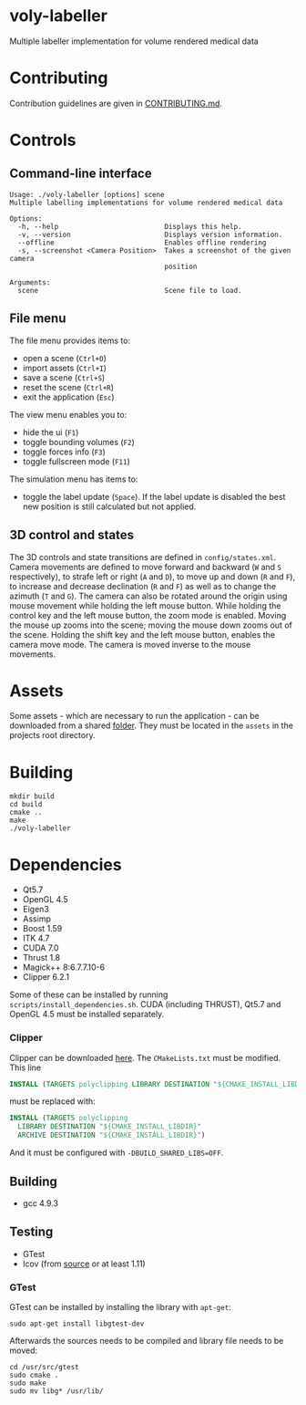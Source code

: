 # voly-labeller
Multiple labeller implementation for volume rendered medical data

# Contributing
Contribution guidelines are given in [CONTRIBUTING.md](CONTRIBUTING.md).

# Controls
## Command-line interface

```
Usage: ./voly-labeller [options] scene
Multiple labelling implementations for volume rendered medical data

Options:
  -h, --help                          Displays this help.
  -v, --version                       Displays version information.
  --offline                           Enables offline rendering
  -s, --screenshot <Camera Position>  Takes a screenshot of the given camera
                                      position

Arguments:
  scene                               Scene file to load.
```

## File menu
The file menu provides items to:
- open a scene (`Ctrl+O`)
- import assets (`Ctrl+I`)
- save a scene (`Ctrl+S`)
- reset the scene (`Ctrl+R`)
- exit the application (`Esc`)

The view menu enables you to:
- hide the ui (`F1`)
- toggle bounding volumes (`F2`)
- toggle forces info (`F3`)
- toggle fullscreen mode (`F11`)

The simulation menu has items to:
- toggle the label update (`Space`). If the label update is disabled the best new position is
  still calculated but not applied.

## 3D control and states
The 3D controls and state transitions are defined in `config/states.xml`.
Camera movements are defined to move forward and backward (`W` and `S` respectively),
to strafe left or right (`A` and `D`), to move up and down (`R` and `F`),
to increase and decrease declination (`R` and `F`)
as well as to change the azimuth (`T` and `G`). The camera can also be rotated around the
origin using mouse movement while holding the left mouse button. While holding the control key
and the left mouse button, the zoom mode is enabled. Moving the mouse up zooms into the scene;
moving the mouse down zooms out of the scene. Holding the shift key and the left mouse button,
enables the camera move mode. The camera is moved inverse to the mouse movements.

# Assets
Some assets - which are necessary to run the application - can be downloaded from
a shared [folder](https://drive.google.com/folderview?id=0ByTbZ7z8JSt-fnRNM09UcVNRQ3BBVnA2ZUx1bjFidXRnSDgtN0dqaEdya2d6MjJDcmJ6Wms&usp=sharing). They must be located in the `assets` in the projects root directory.

# Building
```
mkdir build
cd build
cmake ..
make
./voly-labeller
```

# Dependencies
- Qt5.7
- OpenGL 4.5
- Eigen3
- Assimp
- Boost 1.59
- ITK 4.7
- CUDA 7.0
- Thrust 1.8
- Magick++ 8:6.7.7.10-6
- Clipper 6.2.1

Some of these can be installed by running `scripts/install_dependencies.sh`.
CUDA (including THRUST), Qt5.7 and OpenGL 4.5 must be installed separately.

### Clipper
Clipper can be downloaded [here](http://www.angusj.com/delphi/clipper.php).
The `CMakeLists.txt` must be modified. This line

```CMake
INSTALL (TARGETS polyclipping LIBRARY DESTINATION "${CMAKE_INSTALL_LIBDIR}")
```

must be replaced with:

```CMake
INSTALL (TARGETS polyclipping
  LIBRARY DESTINATION "${CMAKE_INSTALL_LIBDIR}"
  ARCHIVE DESTINATION "${CMAKE_INSTALL_LIBDIR}")
```

And it must be configured with `-DBUILD_SHARED_LIBS=OFF`.

## Building
- gcc 4.9.3

## Testing
- GTest
- lcov (from [source](https://github.com/linux-test-project/lcov) or at least 1.11)

### GTest
GTest can be installed by installing the library with `apt-get`:

```
sudo apt-get install libgtest-dev
```

Afterwards the sources needs to be compiled and library file needs to be moved:

```
cd /usr/src/gtest
sudo cmake .
sudo make
sudo mv libg* /usr/lib/
```

